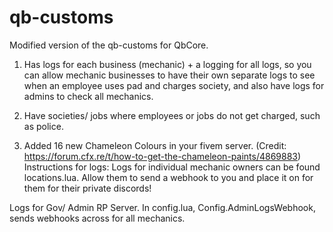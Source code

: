# qb-customs
Modified version of the qb-customs for QbCore.

1) Has logs for each business (mechanic) + a logging for all logs, so you can allow mechanic businesses to have their own separate logs to see when an employee uses pad and charges society, and also have logs for admins to check all mechanics.

2) Have societies/ jobs where employees or jobs do not get charged, such as police.

3) Added 16 new Chameleon Colours in your fivem server.
(Credit: https://forum.cfx.re/t/how-to-get-the-chameleon-paints/4869883)
Instructions for logs:
Logs for individual mechanic owners can be found locations.lua. Allow them to send a webhook to you and place it on for them for their private discords!

Logs for Gov/ Admin RP Server. In config.lua, Config.AdminLogsWebhook, sends webhooks across for all mechanics.
